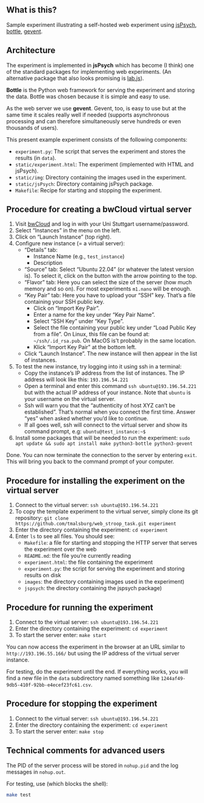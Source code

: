 
## What is this?

Sample experiment illustrating a self-hosted web experiment using [jsPsych](https://www.jspsych.org/), [bottle](https://bottlepy.org/docs/dev/), [gevent](https://pypi.org/project/gevent/). 

## Architecture

The experiment is implemented in **jsPsych** which has become (I think) one of the standard packages for implementing web experiments.  (An alternative package that also looks promising is [lab.js](https://lab.js.org/)).

**Bottle** is the Python web framework for serving the experiment and storing the data.  Bottle was chosen because it is simple and easy to use.

As the web server we use **gevent**.  Gevent, too, is easy to use but at the same time it scales really well if needed (supports asynchronous processing and can therefore simultaneously serve hundreds or even thousands of users).

This present example experiment consists of the following components:

- `experiment.py`: The script that serves the experiment and stores the results (in `data`).
- `static/experiment.html`: The experiment (implemented with HTML and jsPsych).
- `static/img`: Directory containing the images used in the experiment.
- `static/jsPsych`: Directory containing jsPsych package.
- `Makefile`: Recipe for starting and stopping the experiment.

## Procedure for creating a bwCloud virtual server

1. Visit [bwCloud](https://portal.bw-cloud.org/project/instances/) and log in with your Uni Stuttgart username/password.
2. Select “Instances” in the menu on the left.
3. Click on “Launch Instance” (top right).
4. Configure new instance (= a virtual server):
   - “Details” tab:
     - Instance Name (e.g., `test_instance`)
     - Description
   - “Source” tab: Select “Ubuntu 22.04” (or whatever the latest version is).  To select it, click on the button with the arrow pointing to the top.
   - “Flavor” tab: Here you can select the size of the server (how much memory and so on).  For most experiments `m1.nano` will be enough.
   - “Key Pair” tab: Here you have to upload your “SSH” key.  That’s a file containing your SSH public key.
      - Click on “Import Key Pair”.
      - Enter a name for the key under “Key Pair Name”.
      - Select “SSH Key” under “Key Type”.
      - Select the file containing your public key under “Load Public Key from a file”.  On Linux, this file can be found at: `~/ssh/.id_rsa.pub`.  On MacOS is’t probably in the same location.
      - Klick “Import Key Pair” at the bottom left.
   - Click “Launch Instance”.  The new instance will then appear in the list of instances.
5. To test the new instance, try logging into it using ssh in a terminal:
   - Copy the instance’s IP address from the list of instances.  The IP address will look like this: `193.196.54.221`
   - Open a terminal and enter this command `ssh ubuntu@193.196.54.221` but with the actual IP address of your instance.  Note that `ubuntu` is your username on the virtual server.
   - Ssh will warn you that the “authenticity of host XYZ can’t be established”.  That’s normal when you connect the first time.  Answer “yes” when asked whether you’d like to continue.
   - If all goes well, ssh will connect to the virtual server and show its command prompt, e.g: `ubuntu@test_instance:~$`
6. Install some packages that will be needed to run the experiment: `sudo apt update && sudo apt install make python3-bottle python3-gevent`

Done. You can now terminate the connection to the server by entering `exit`.  This will bring you back to the command prompt of your computer.

## Procedure for installing the experiment on the virtual server

1. Connect to the virtual server: `ssh ubuntu@193.196.54.221`
2. To copy the template experiment to the virtual server, simply clone its git repository: `git clone https://github.com/tmalsburg/web_stroop_task.git experiment`
3. Enter the directory containing the experiment: `cd experiment`
4. Enter `ls` to see all files.  You should see:
   - `Makefile`: a file for starting and stopping the HTTP server that serves the experiment over the web
   - `README.md`: the file you’re currently reading
   - `experiment.html`: the file containing the experiment
   - `experiment.py`: the script for serving the experiment and storing results on disk
   - `images`: the directory containing images used in the experiment)
   - `jspsych`: the directory containing the jspsych package)

## Procedure for running the experiment

1. Connect to the virtual server: `ssh ubuntu@193.196.54.221`
2. Enter the directory containing the experiment: `cd experiment`
3. To start the server enter: `make start`

You can now access the experiment in the browser at an URL similar to `http://193.196.55.166/` but using the IP address of the virtual server instance.

For testing, do the experiment until the end.  If everything works, you will find a new file in the `data` subdirectory named something like `1244af49-9db5-410f-92bb-e4ecef23fc61.csv`.

## Procedure for stopping the experiment

1. Connect to the virtual server: `ssh ubuntu@193.196.54.221`
2. Enter the directory containing the experiment: `cd experiment`
3. To start the server enter: `make stop`

## Technical comments for advanced users

The PID of the server process will be stored in `nohup.pid` and the log messages in `nohup.out`.

For testing, use (which blocks the shell):
``` sh :eval no
make test
```

